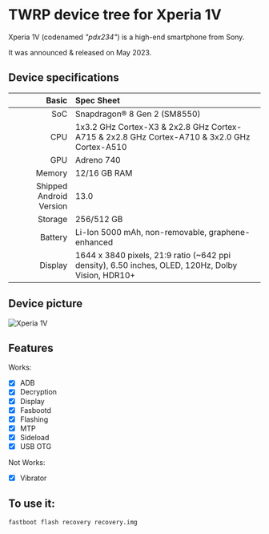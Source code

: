 # TWRP device tree for Xperia 1V

Xperia 1V (codenamed _"pdx234"_) is a high-end smartphone from Sony.

It was announced & released on May 2023.

## Device specifications

Basic   | Spec Sheet
-------:|:-------------------------
SoC     | Snapdragon® 8 Gen 2 (SM8550)
CPU     | 1x3.2 GHz Cortex-X3 & 2x2.8 GHz Cortex-A715 & 2x2.8 GHz Cortex-A710 & 3x2.0 GHz Cortex-A510
GPU     | Adreno 740
Memory  | 12/16 GB RAM
Shipped Android Version | 13.0
Storage | 256/512 GB
Battery | Li-Ion 5000 mAh, non-removable, graphene-enhanced
Display | 1644 x 3840 pixels, 21:9 ratio (~642 ppi density), 6.50 inches, OLED, 120Hz, Dolby Vision, HDR10+

## Device picture

![Xperia 1V](https://sony.scene7.com/is/image/sonyglobalsolutions/00_02_Large_static_D?$largeImage$&fmt=png-alpha)

## Features

Works:

- [X] ADB
- [X] Decryption
- [X] Display
- [X] Fasbootd
- [X] Flashing
- [X] MTP
- [X] Sideload
- [X] USB OTG

Not Works:
- [X] Vibrator

## To use it:

```
fastboot flash recovery recovery.img
```
